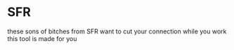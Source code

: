 # SFR
these sons of bitches from SFR want to cut your connection while you work this tool is made for you